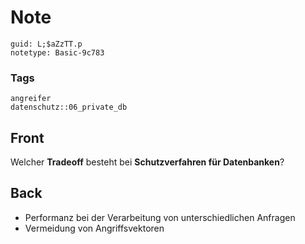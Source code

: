 # Note
```
guid: L;$aZzTT.p
notetype: Basic-9c783
```

### Tags
```
angreifer
datenschutz::06_private_db
```

## Front
Welcher <b>Tradeoff</b> besteht bei <b>Schutzverfahren für
Datenbanken</b>?

## Back
<ul>
  <li>Performanz bei der Verarbeitung von unterschiedlichen
  Anfragen
  <li>Vermeidung von Angriffsvektoren
</ul>
